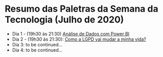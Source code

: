 # Resumo das Paletras da Semana da Tecnologia (Julho de 2020)

* Dia 1 - (19h30 às 21:30) [Análise de Dados com Power BI](https://github.com/giseleml/semanaTechUnicesumar/blob/master/Dia1/dia1.md)
* Dia 2 - (19h30 às 21:30): [Como a LGPD vai mudar a minha vida?](https://github.com/giseleml/semanaTechUnicesumar/blob/master/Dia2/dia2.md)
* Dia 3: to be continued...
* Dia 4: to be continued...

